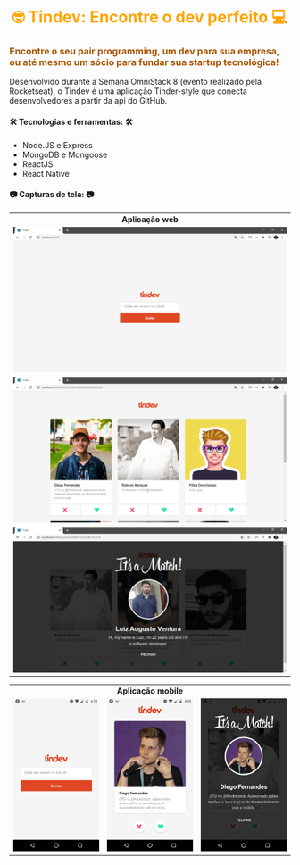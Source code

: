 <h1 
    align="center"
    style="color: orange;"
>
    🤓 Tindev: Encontre o dev perfeito 💻
</h1>

<h3
    style="color: #A50"
>
    Encontre o seu pair programming, um dev para sua empresa, ou até mesmo um sócio para fundar sua startup tecnológica!
</h3>

<p>Desenvolvido durante a Semana OmniStack 8 (evento realizado pela Rocketseat), o Tindev é uma aplicação Tinder-style que conecta desenvolvedores a partir da api do GitHub.</p>

<h4>🛠 Tecnologias e ferramentas: 🛠</h4>
<ul>
    <li>Node.JS e Express</li>
     <li>MongoDB e Mongoose</li>
    <li>ReactJS</li>
    <li>React Native</li>
</ul>

<h4>📷 Capturas de tela: 📷</h4>
<table>
    <tr><td colspan="3" align="center"><strong>Aplicação web</strong></td></tr>
    <tr>
        <td>
            <img 
                src="screenshots/web_login.png"
                alt="Página de login da aplicação web"
                title="Página de login da aplicação web"
            />
        </td>
    </tr>
    <tr>
        <td>
            <img 
                src="screenshots/web_home.png"
                alt="Homepage da aplicação web"
                title="Homepage da aplicação web"
            />
        </td>
    </tr>
    <tr>
        <td>
            <img 
                src="screenshots/web_match.png"
                alt="Evento de match na aplicação web"
                title="Evento de match na aplicação web"
            />
        </td>
    </tr>
</table>
<table>
    <tr><td colspan="3" align="center"><strong>Aplicação mobile</strong></td></tr>
    <tr>
        <td>
            <img
                src="screenshots/mobile_login.png"
                alt="Página de login da aplicação mobile"
                title="Página de login da aplicação mobile"
            />
        </td>
        <td>
            <img
                src="screenshots/mobile_home.png"
                alt="Homepage da aplicação mobile"
                title="Homepage da aplicação mobile"
            />
        </td>
        <td>
            <img
                src="screenshots/mobile_match.png"
                alt="Evento de match na aplicação mobile"
                title="Evento de match na aplicação mobile"
            />
        </td>
    </tr>
</table>
